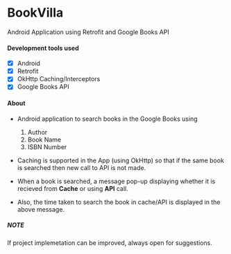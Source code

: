 # BookVilla
Android Application using Retrofit and Google Books API 

#### Development tools used
  - [x] Android
  - [x] Retrofit 
  - [x] OkHttp Caching/Interceptors
  - [x] Google Books API

#### About
  * Android application to search books in the Google Books using
    1. Author
    1. Book Name
    1. ISBN Number
  
  * Caching is supported in the App (using OkHttp) so that if the same book is searched then new call to API is not made.
  
  * When a book is searched, a message pop-up displaying whether it is recieved from **Cache** or using **API** call.
  
  * Also, the time taken to search the book in cache/API is displayed in the above message.
  
##### NOTE
If project implemetation can be improved, always open for suggestions.
